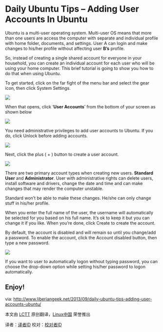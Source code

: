 Daily Ubuntu Tips – Adding User Accounts In Ubuntu
================================================================================
Ubuntu is a multi-user operating system. Multi-user OS means that more than one users are access the computer with separate and individual profile with home folder, documents, and settings. User A can login and make changes to his/her profile without affecting user **B’s** profile.

So, instead of creating a single shared account for everyone in your household, you can create an individual account for each user who will be using your home computer. This brief tutorial is going to show you how to do that when using Ubuntu.

To get started, click on the far fight of the menu bar and select the gear icon, then click System Settings.

![](http://www.liberiangeek.net/wp-content/uploads/2013/09/ubuntulockscreendisable4.png)

When that opens, click ‘**User Accounts**’ from the bottom of your screen as shown below

![](http://www.liberiangeek.net/wp-content/uploads/2013/09/useraccountsubuntu.png)

You need administrative privileges to  add user accounts to Ubuntu. If you do, click Unlock before adding accounts.

![](http://www.liberiangeek.net/wp-content/uploads/2013/09/useraccountsubuntu1.png)

Next,  click the plus ( + ) button to create a user account.

![](http://www.liberiangeek.net/wp-content/uploads/2013/09/useraccountsubuntu2.png)

There are two primary account types when creating new users. **Standard User** and **Administrator**. User with administrative rights can delete users, install software and drivers, change the date and time and can make changes that may render the computer unstable.

Standard won’t be able to make these changes. He/she can only change stuff in his/her profile.

When you enter the full name of the user, the username will automatically be selected for you based on his full name. It’s ok to keep it but you can change it if you like. When you’re done, click Create to create the account.

By default, the account is disabled and will remain so until you change/add a password. To enable the account, click the Account disabled button, then type a new password. 

![](http://www.liberiangeek.net/wp-content/uploads/2013/09/useraccountsubuntu3.png)

If you want to user to automatically logon without typing password, you can choose the drop-down option while setting his/her password to logon automatically.

Enjoy!
--------------------------------------------------------------------------------

via: http://www.liberiangeek.net/2013/09/daily-ubuntu-tips-adding-user-accounts-ubuntu/

本文由 [LCTT](https://github.com/LCTT/TranslateProject) 原创翻译，[Linux中国](http://linux.cn/) 荣誉推出

译者：[译者ID](https://github.com/译者ID) 校对：[校对者ID](https://github.com/校对者ID)